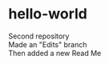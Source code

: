hello-world
===========

Second repository<br>
Made an "Edits" branch<br>
Then added a new Read Me<br>
